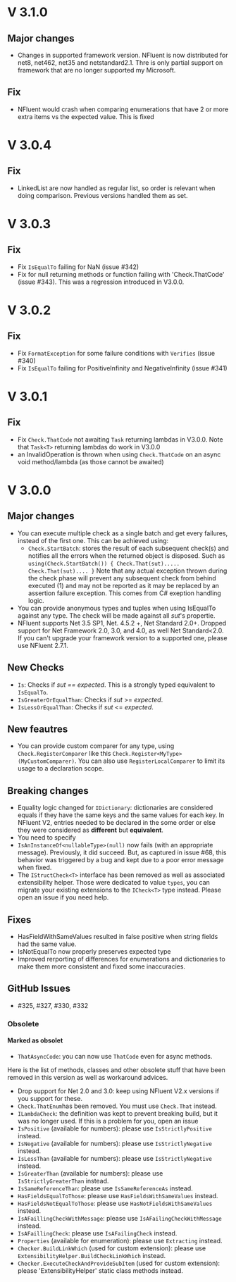 # V 3.1.0
## Major changes
- Changes in supported framework version. NFluent is now distributed for net8, net462, net35 and netstandard2.1.
Thre is only partial support on framework that are no longer supported my Microsoft.

## Fix
- NFluent would crash when comparing enumerations that have 2 or more extra items vs the expected value. This is fixed

# V 3.0.4
## Fix
- LinkedList are now handled as regular list, so order is relevant when doing comparison. Previous versions handled them as set.

# V 3.0.3
## Fix
* Fix `IsEqualTo` failing for NaN (issue #342)
* Fix for null returning methods or function failing with 'Check.ThatCode' (issue #343). This was a regression introduced in V3.0.0.


# V 3.0.2
## Fix
* Fix `FormatException` for some failure conditions with `Verifies` (issue #340)
* Fix `IsEqualTo` failing for PositiveInfinity and NegativeInfinity (issue #341)

# V 3.0.1
## Fix
* Fix `Check.ThatCode` not awaiting `Task` returning lambdas in V3.0.0. Note that `Task<T>` returning lambdas do work in V3.0.0
* an InvalidOperation is thrown when using `Check.ThatCode` on an async void method/lambda (as those cannot be awaited)

# V 3.0.0
## Major changes
* You can execute multiple check as a single batch and get every failures, instead of the first one. This can be achieved using:
	* `Check.StartBatch`: stores the result of each subsequent check(s) and notifies all the errors when the returned object is disposed. Such as
		`using(Check.StartBatch())
		{
			Check.That(sut).....
			Check.That(sut)....
		}`
		Note that any actual exception thrown during the check phase will prevent any subsequent check from behind executed (1) and may not be reported as it may be replaced by an assertion failure exception.
		This comes from C# exeption handling logic.
* You can provide anonymous types and tuples when using IsEqualTo against any type. The check will be made against all
_sut_'s propertie.
* NFluent supports Net 3.5 SP1, Net. 4.5.2 +, Net Standard 2.0+. Dropped support for Net Framework 2.0, 3.0, and 4.0, as well Net Standard<2.0. 
 If you can't upgrade your framework version to a supported one, please use NFluent 2.7.1.


## New Checks
* `Is`: Checks if _sut == expected_. This is a strongly typed equivalent to `IsEqualTo`.
* `IsGreaterOrEqualThan`: Checks if _sut_ >= _expected_. 
* `IsLessOrEqualThan`: Checks if _sut_ <= _expected_. 

## New feautres
* You can provide custom comparer for any type, using `Check.RegisterComparer` like this `Check.Register<MyType>(MyCustomComparer)`. 
You can also use `RegisterLocalComparer` to limit its usage to a declaration scope.

## Breaking changes
* Equality logic changed for `IDictionary`: dictionaries are considered equals if they have the same keys and
the same values for each key. In NFluent V2, entries needed to be declared in the some order or else they were considered as **different** but **equivalent**.
* You need to specify
* `IsAnInstanceOf<nullableType>(null)` now fails (with an appropriate message). Previously, it did succeed. But,
as captured in issue #68, this behavior was triggered by a bug and kept due to a poor error message when fixed.
* The `IStructCheck<T>` interface has been removed as well as associated extensibility helper. Those were dedicated
to value `types`, you can migrate your existing extensions to the `ICheck<T>` type instead. Please open an issue if
you need help.

## Fixes
* HasFieldWithSameValues resulted in false positive when string fields had the same value.
* IsNotEqualTo now properly preserves expected type
* Improved rerporting of differences for enumerations and dictionaries to make them more consistent and fixed some inaccuracies.

## GitHub Issues
* #325, #327, #330, #332

### Obsolete
#### Marked as obsolet
* `ThatAsyncCode`: you can now use `ThatCode` even for async methods.

Here is the list of methods, classes and other obsolete stuff that have been removed in this version as well
as workaround advices.
* Drop support for Net 2.0 and 3.0: keep using NFluent V2.x versions if you support for these.
* `Check.ThatEnum`has been removed. You must use `Check.That` instead.
* `ILambdaCheck`: the definition was kept to prevent breaking build, but it was no longer used. If this is a
problem for you, open an issue
* `IsPositive` (available for numbers): please use `IsStrictlyPositive` instead.
* `IsNegative` (available for numbers): please use `IsStrictlyNegative` instead.
* `IsLessThan` (available for numbers): please use `IsStrictlyNegative` instead.
* `IsGreaterThan` (available for numbers): please use `IsStrictlyGreaterThan` instead.
* `IsSameReferenceThan`: please use `IsSameReferenceAs` instead.
* `HasFieldsEqualToThose`: please use `HasFieldsWithSameValues` instead.
* `HasFieldsNotEqualToThose`: please use `HasNotFieldsWithSameValues` instead.
* `IsAFaillingCheckWithMessage`: please use `IsAFailingCheckWithMessage` instead.
* `IsAFaillingCheck`: please use `IsAFailingCheck` instead.
* `Properties` (available for enumeration): please use `Extracting` instead.
* `Checker.BuildLinkWhich` (used for custom extension): please use `ExtensibilityHelper.BuildCheckLinkWhich` instead.
* `Checker.ExecuteCheckAndProvideSubItem` (used for custom extension): please 'ExtensibilityHelper' static class methods instead.

